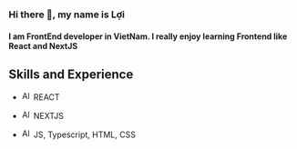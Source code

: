 ### Hi there 👋, my name is Lợi
#### I am FrontEnd developer in VietNam. I really enjoy learning Frontend like React and NextJS

## Skills and Experience
- <img src="https://cdn-icons-png.flaticon.com/128/753/753244.png" alt="Alt Text" style="width: 16px; height: auto;" /> REACT

- <img src="https://raw.githubusercontent.com/gilbarbara/logos/master/logos/nextjs-icon.svg" alt="Alt Text" style="width: 16px; height: auto;" /> NEXTJS

- <img src="https://cdn-icons-png.flaticon.com/128/2933/2933245.png" alt="Alt Text" style="width: 16px; height: auto;" /> JS, Typescript, HTML, CSS
